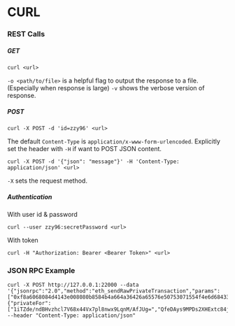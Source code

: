 # CURL

### REST Calls

##### GET

```
curl <url>
```

`-o <path/to/file>` is a helpful flag to output the response to a file. (Especially when response is large)
`-v` shows the verbose version of response.

##### POST

```
curl -X POST -d 'id=zzy96' <url>
```

The default `Content-Type` is `application/x-www-form-urlencoded`. Explicitly set the header with `-H` if want to POST JSON content.

```
curl -X POST -d '{"json": "message"}' -H 'Content-Type: application/json' <url>
```

`-X` sets the request method.

##### Authentication


With user id & password
```
curl --user zzy96:secretPassword <url>
```

With token
```
curl -H "Authorization: Bearer <Bearer Token>" <url>
```

### JSON RPC Example

```
curl -X POST http://127.0.0.1:22000 --data '{"jsonrpc":"2.0","method":"eth_sendRawPrivateTransaction","params":["0xf8a6068084d4143e008080b8584b4a664a36426a65576e50753071554f4e6d684333376443463949637533422f35422f736761634b5a73497a48672b6f6c334f465069795a735a6b5773367a384955657a63686441486e584b73707a525133363032413d3d26a07bba3b21966d0231ba3bbc9cf7709032310e9bc695e92377bf7a941826d91640a067bd5804db9a5cc56e173390a2e03bd61456aeebe3c490d7746c575530996cc7",{"privateFor":["1iTZde/ndBHvzhcl7V68x44Vx7pl8nwx9LqnM/AfJUg=","QfeDAys9MPDs2XHExtc84jKGHxZg/aj52DTh0vtA3Xc="]}],"id":"100"}' --header "Content-Type: application/json"
```